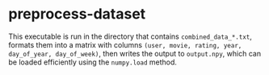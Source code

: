 # preprocess-dataset
This executable is run in the directory that contains `combined_data_*.txt`,
formats them into a matrix with columns `(user, movie, rating, year, day_of_year, day_of_week)`,
then writes the output to `output.npy`,
which can be loaded efficiently using the `numpy.load` method.
